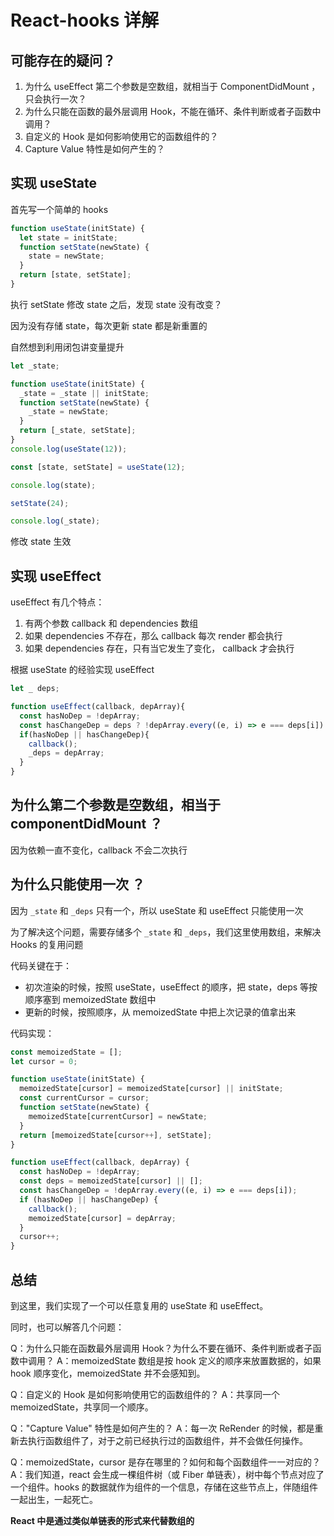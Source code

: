# React-hooks 详解

## 可能存在的疑问？

1. 为什么 useEffect 第二个参数是空数组，就相当于 ComponentDidMount ，只会执行一次？
2. 为什么只能在函数的最外层调用 Hook，不能在循环、条件判断或者子函数中调用？
3. 自定义的 Hook 是如何影响使用它的函数组件的？
4. Capture Value 特性是如何产生的？

## 实现 useState

首先写一个简单的 hooks

```jsx
function useState(initState) {
  let state = initState;
  function setState(newState) {
    state = newState;
  }
  return [state, setState];
}
```

执行 setState 修改 state 之后，发现 state 没有改变？

因为没有存储 state，每次更新 state 都是新重置的

自然想到利用闭包讲变量提升

```jsx
let _state;

function useState(initState) {
  _state = _state || initState;
  function setState(newState) {
    _state = newState;
  }
  return [_state, setState];
}
console.log(useState(12));

const [state, setState] = useState(12);

console.log(state);

setState(24);

console.log(_state);
```

修改 state 生效

## 实现 useEffect

useEffect 有几个特点：

1. 有两个参数 callback 和 dependencies 数组
2. 如果 dependencies 不存在，那么 callback 每次 render 都会执行
3. 如果 dependencies 存在，只有当它发生了变化， callback 才会执行

根据 useState 的经验实现 useEffect

```jsx
let _ deps;

function useEffect(callback, depArray){
  const hasNoDep = !depArray;
  const hasChangeDep = deps ? !depArray.every((e, i) => e === deps[i]) : true;
  if(hasNoDep || hasChangeDep){
    callback();
    _deps = depArray;
  }
}
```

## 为什么第二个参数是空数组，相当于 componentDidMount ？

因为依赖一直不变化，callback 不会二次执行

## 为什么只能使用一次 ？

因为 `_state` 和 `_deps` 只有一个，所以 useState 和 useEffect 只能使用一次

为了解决这个问题，需要存储多个 `_state` 和 `_deps`，我们这里使用数组，来解决 Hooks 的复用问题

代码关键在于：

- 初次渲染的时候，按照 useState，useEffect 的顺序，把 state，deps 等按顺序塞到 memoizedState 数组中
- 更新的时候，按照顺序，从 memoizedState 中把上次记录的值拿出来

代码实现：

```jsx
const memoizedState = [];
let cursor = 0;

function useState(initState) {
  memoizedState[cursor] = memoizedState[cursor] || initState;
  const currentCursor = cursor;
  function setState(newState) {
    memoizedState[currentCursor] = newState;
  }
  return [memoizedState[cursor++], setState];
}

function useEffect(callback, depArray) {
  const hasNoDep = !depArray;
  const deps = memoizedState[cursor] || [];
  const hasChangeDep = !depArray.every((e, i) => e === deps[i]);
  if (hasNoDep || hasChangeDep) {
    callback();
    memoizedState[cursor] = depArray;
  }
  cursor++;
}
```

## 总结

到这里，我们实现了一个可以任意复用的 useState 和 useEffect。

同时，也可以解答几个问题：

Q：为什么只能在函数最外层调用 Hook？为什么不要在循环、条件判断或者子函数中调用？
A：memoizedState 数组是按 hook 定义的顺序来放置数据的，如果 hook 顺序变化，memoizedState 并不会感知到。

Q：自定义的 Hook 是如何影响使用它的函数组件的？
A：共享同一个 memoizedState，共享同一个顺序。

Q："Capture Value" 特性是如何产生的？
A：每一次 ReRender 的时候，都是重新去执行函数组件了，对于之前已经执行过的函数组件，并不会做任何操作。

Q：memoizedState，cursor 是存在哪里的？如何和每个函数组件一一对应的？
A：我们知道，react 会生成一棵组件树（或 Fiber 单链表），树中每个节点对应了一个组件。hooks 的数据就作为组件的一个信息，存储在这些节点上，伴随组件一起出生，一起死亡。

**React 中是通过类似单链表的形式来代替数组的**
